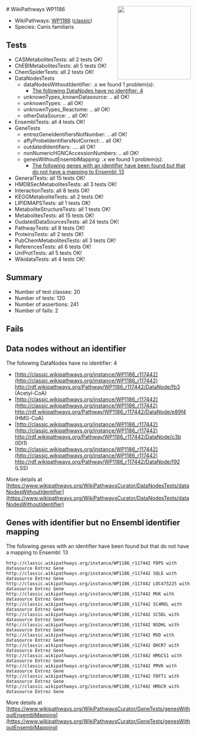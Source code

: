 <img style="float: right; width: 200px" src="https://upload.wikimedia.org/wikipedia/commons/thumb/8/83/Wplogo_with_text_500.png/640px-Wplogo_with_text_500.png" />
# WikiPathways WP1186

* WikiPathways: [WP1186](https://wikipathways.org/pathways/WP1186) ([classic](https://classic.wikipathways.org/instance/WP1186))
* Species: Canis familiaris
## Tests
* CASMetabolitesTests: all 2 tests OK!
* ChEBIMetabolitesTests: all 5 tests OK!
* ChemSpiderTests: all 2 tests OK!
* DataNodesTests
    * dataNodesWithoutIdentifier: .x we found 1 problem(s):
        * [The following DataNodes have no identifier: 4](#d2d32fa3)
    * unknownTypes_knownDatasource: .. all OK!
    * unknownTypes: .. all OK!
    * unknownTypes_Reactome: .. all OK!
    * otherDataSource: .. all OK!
* EnsemblTests: all 4 tests OK!
* GeneTests
    * entrezGeneIdentifiersNotNumber: .. all OK!
    * affyProbeIdentifiersNotCorrect: .. all OK!
    * outdatedIdentifiers: .... all OK!
    * nonNumericHGNCAccessionNumbers: .. all OK!
    * genesWithoutEnsemblMapping: .x we found 1 problem(s):
        * [The following genes with an identifier have been found but that do not have a mapping to Ensembl: 13](#c4e54310)
* GeneralTests: all 15 tests OK!
* HMDBSecMetabolitesTests: all 3 tests OK!
* InteractionTests: all 8 tests OK!
* KEGGMetaboliteTests: all 2 tests OK!
* LIPIDMAPSTests: all 1 tests OK!
* MetaboliteStructureTests: all 1 tests OK!
* MetabolitesTests: all 15 tests OK!
* OudatedDataSourcesTests: all 24 tests OK!
* PathwayTests: all 8 tests OK!
* ProteinsTests: all 2 tests OK!
* PubChemMetabolitesTests: all 3 tests OK!
* ReferencesTests: all 6 tests OK!
* UniProtTests: all 5 tests OK!
* WikidataTests: all 4 tests OK!


## Summary

* Number of test classes: 20
* Number of tests: 120
* Number of assertions: 241
* Number of fails: 2

## Fails

<a name="d2d32fa3" />

## Data nodes without an identifier

The following DataNodes have no identifier: 4

* [http://classic.wikipathways.org/instance/WP1186_r117442](http://classic.wikipathways.org/instance/WP1186_r117442) http://rdf.wikipathways.org/Pathway/WP1186_r117442/DataNode/fb3 (Acetyl-CoA)
* [http://classic.wikipathways.org/instance/WP1186_r117442](http://classic.wikipathways.org/instance/WP1186_r117442) http://rdf.wikipathways.org/Pathway/WP1186_r117442/DataNode/e89f4 (HMG-CoA)
* [http://classic.wikipathways.org/instance/WP1186_r117442](http://classic.wikipathways.org/instance/WP1186_r117442) http://rdf.wikipathways.org/Pathway/WP1186_r117442/DataNode/c3b (IDI1)
* [http://classic.wikipathways.org/instance/WP1186_r117442](http://classic.wikipathways.org/instance/WP1186_r117442) http://rdf.wikipathways.org/Pathway/WP1186_r117442/DataNode/f92 (LSS)


More details at [https://www.wikipathways.org/WikiPathwaysCurator/DataNodesTests/dataNodesWithoutIdentifier](https://www.wikipathways.org/WikiPathwaysCurator/DataNodesTests/dataNodesWithoutIdentifier)

<a name="c4e54310" />

## Genes with identifier but no Ensembl identifier mapping

The following genes with an identifier have been found but that do not have a mapping to Ensembl: 13
```
http://classic.wikipathways.org/instance/WP1186_r117442 FDPS with datasource Entrez Gene
http://classic.wikipathways.org/instance/WP1186_r117442 SQLE with datasource Entrez Gene
http://classic.wikipathways.org/instance/WP1186_r117442 LOC475225 with datasource Entrez Gene
http://classic.wikipathways.org/instance/WP1186_r117442 MVK with datasource Entrez Gene
http://classic.wikipathways.org/instance/WP1186_r117442 SC4MOL with datasource Entrez Gene
http://classic.wikipathways.org/instance/WP1186_r117442 SC5DL with datasource Entrez Gene
http://classic.wikipathways.org/instance/WP1186_r117442 NSDHL with datasource Entrez Gene
http://classic.wikipathways.org/instance/WP1186_r117442 MVD with datasource Entrez Gene
http://classic.wikipathways.org/instance/WP1186_r117442 DHCR7 with datasource Entrez Gene
http://classic.wikipathways.org/instance/WP1186_r117442 HMGCS1 with datasource Entrez Gene
http://classic.wikipathways.org/instance/WP1186_r117442 PMVK with datasource Entrez Gene
http://classic.wikipathways.org/instance/WP1186_r117442 FDFT1 with datasource Entrez Gene
http://classic.wikipathways.org/instance/WP1186_r117442 HMGCR with datasource Entrez Gene
```

More details at [https://www.wikipathways.org/WikiPathwaysCurator/GeneTests/genesWithoutEnsemblMapping](https://www.wikipathways.org/WikiPathwaysCurator/GeneTests/genesWithoutEnsemblMapping)

